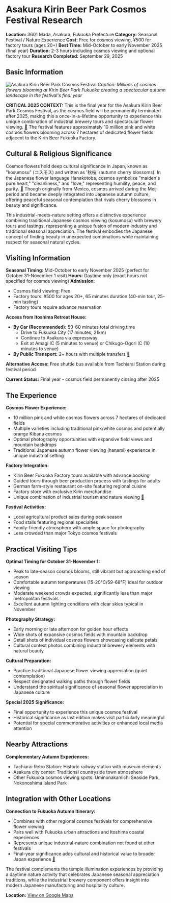 # Asakura Kirin Beer Park Cosmos Festival Research

**Location:** 3601 Mada, Asakura, Fukuoka Prefecture
**Category:** Seasonal Festival / Nature Experience
**Cost:** Free for cosmos viewing, ¥500 for factory tours (ages 20+)
**Best Time:** Mid-October to early November 2025 (final year)
**Duration:** 2-3 hours including cosmos viewing and optional factory tour
**Research Completed:** September 29, 2025

## Basic Information

![Asakura Kirin Beer Park Cosmos Festival](https://upload.wikimedia.org/wikipedia/commons/9/9e/2015-10-02_Cosmos_fields_in_Japan_%E7%A7%8B%E3%81%AE%E3%82%B3%E3%82%B9%E3%83%A2%E3%82%B9%E7%95%91_DSCF5806%E2%98%86%E5%BD%A1.jpg)
*Caption: Millions of cosmos flowers blooming at Kirin Beer Park Fukuoka creating a spectacular autumn landscape in the festival's final year*

**CRITICAL 2025 CONTEXT:** This is the final year for the Asakura Kirin Beer Park Cosmos Festival, as the cosmos field will be permanently terminated after 2025, making this a once-in-a-lifetime opportunity to experience this unique combination of industrial brewery tours and spectacular flower viewing. [🔗](https://www.crossroadfukuoka.jp/en/event/13350/) The festival features approximately 10 million pink and white cosmos flowers blooming across 7 hectares of dedicated flower fields adjacent to the Kirin Beer Fukuoka Factory.

## Cultural & Religious Significance

Cosmos flowers hold deep cultural significance in Japan, known as "kosumosu" (コスモス) and written as '秋桜' (autumn cherry blossoms). In the Japanese flower language Hanakotoba, cosmos symbolize "maiden's pure heart," "cleanliness," and "love," representing humility, peace, and purity. [🔗](https://lotusmagus.com/hanakotoba-meaning-language-flowers-japan/) Though originally from Mexico, cosmos arrived during the Meiji period and became deeply integrated into Japanese autumn culture, offering peaceful seasonal contemplation that rivals cherry blossoms in beauty and significance.

This industrial-meets-nature setting offers a distinctive experience combining traditional Japanese cosmos viewing (kosumosu) with brewery tours and tastings, representing a unique fusion of modern industry and traditional seasonal appreciation. The festival embodies the Japanese concept of finding beauty in unexpected combinations while maintaining respect for seasonal natural cycles.

## Visiting Information

**Seasonal Timing:** Mid-October to early November 2025 (perfect for October 31-November 1 visit)
**Hours:** Daytime only (exact hours not specified for cosmos viewing)
**Admission:**
- Cosmos field viewing: Free
- Factory tours: ¥500 for ages 20+, 65 minutes duration (40-min tour, 25-min tasting)
- Factory tours require advance reservation

**Access from Itoshima Retreat House:**
- **By Car (Recommended):** 50-60 minutes total driving time
  - Drive to Fukuoka City (17 minutes, 21km)
  - Continue to Asakura via expressway
  - Exit at Amagi IC (5 minutes to venue) or Chikugo-Ogori IC (10 minutes to venue)
- **By Public Transport:** 2+ hours with multiple transfers [🔗](https://en.japantravel.com/fukuoka/kirin-beer-park-cosmos-festival/65780)

**Alternative Access:** Free shuttle bus available from Tachiarai Station during festival period

**Current Status:** Final year - cosmos field permanently closing after 2025

## The Experience

**Cosmos Flower Experience:**
- 10 million pink and white cosmos flowers across 7 hectares of dedicated fields
- Multiple varieties including traditional pink/white cosmos and potentially orange Kibana cosmos
- Optimal photography opportunities with expansive field views and mountain backdrops
- Traditional Japanese autumn flower viewing (hanami) experience in unique industrial setting

**Factory Integration:**
- Kirin Beer Fukuoka Factory tours available with advance booking
- Guided tours through beer production process with tastings for adults
- German farm-style restaurant on-site featuring regional cuisine
- Factory store with exclusive Kirin merchandise
- Unique combination of industrial tourism and nature viewing [🔗](https://www.crossroadfukuoka.jp/en/experience/11166)

**Festival Activities:**
- Local agricultural product sales during peak season
- Food stalls featuring regional specialties
- Family-friendly atmosphere with ample space for photography
- Less crowded than major Tokyo cosmos festivals

## Practical Visiting Tips

**Optimal Timing for October 31-November 1:**
- Peak to late-season cosmos blooms, still vibrant but approaching end of season
- Comfortable autumn temperatures (15-20°C/59-68°F) ideal for outdoor viewing
- Moderate weekend crowds expected, significantly less than major metropolitan festivals
- Excellent autumn lighting conditions with clear skies typical in November

**Photography Strategy:**
- Early morning or late afternoon for golden hour effects
- Wide shots of expansive cosmos fields with mountain backdrop
- Detail shots of individual cosmos flowers showcasing delicate petals
- Cultural context photos combining industrial brewery elements with natural beauty

**Cultural Preparation:**
- Practice traditional Japanese flower viewing appreciation (quiet contemplation)
- Respect designated walking paths through flower fields
- Understand the spiritual significance of seasonal flower appreciation in Japanese culture

**Special 2025 Significance:**
- Final opportunity to experience this unique cosmos festival
- Historical significance as last edition makes visit particularly meaningful
- Potential for special commemorative activities or enhanced local media attention

## Nearby Attractions

**Complementary Autumn Experiences:**
- Tachiarai Retro Station: Historic railway station with museum elements
- Asakura city center: Traditional countryside town atmosphere
- Other Fukuoka cosmos viewing spots: Uminonakamichi Seaside Park, Nokonoshima Island Park

## Integration with Other Locations

**Connection to Fukuoka Autumn Itinerary:**
- Combines with other regional cosmos festivals for comprehensive flower viewing
- Pairs well with Fukuoka urban attractions and Itoshima coastal experiences
- Represents unique industrial-nature combination not found at other festivals
- Final-year significance adds cultural and historical value to broader Japan experience [🔗](https://en.japantravel.com/fukuoka/kirin-beer-park-cosmos-festival/65780)

The festival complements the temple illumination experiences by providing a daytime nature activity that celebrates Japanese seasonal appreciation traditions, while the industrial brewery component offers insight into modern Japanese manufacturing and hospitality culture.

**Location:** [View on Google Maps](https://google.com/maps/place/Kirin+Beer+Park+Fukuoka/@33.4167,130.6667,15z)

